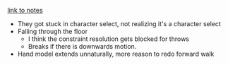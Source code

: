 [link to notes](/docs/feedback/playtests/pvl_playtest_1.md)

- They got stuck in character select, not realizing it's a character select
- Falling through the floor
    - I think the constraint resolution gets blocked for throws
    - Breaks if there is downwards motion.
- Hand model extends unnaturally, more reason to redo forward walk

